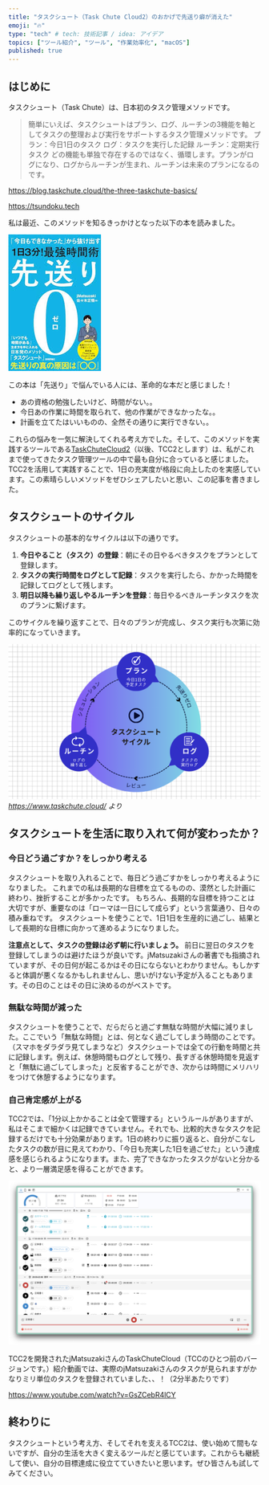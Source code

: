 ```yaml
---
title: "タスクシュート（Task Chute Cloud2）のおかげで先送り癖が消えた"
emoji: "🔥"
type: "tech" # tech: 技術記事 / idea: アイデア
topics: ["ツール紹介", "ツール", "作業効率化", "macOS"]
published: true
---
```


## はじめに
タスクシュート（Task Chute）は、日本初のタスク管理メソッドです。

> 簡単にいえば、タスクシュートはプラン、ログ、ルーチンの3機能を軸としてタスクの整理および実行をサポートするタスク管理メソッドです。
プラン：今日1日のタスク
ログ：タスクを実行した記録
ルーチン：定期実行タスク
どの機能も単独で存在するのではなく、循環します。プランがログになり、ログからルーチンが生まれ、ルーチンは未来のプランになるのです。

https://blog.taskchute.cloud/the-three-taskchute-basics/

https://tsundoku.tech

私は最近、このメソッドを知るきっかけとなった以下の本を読みました。

![先送り0](/images/sakiokuri0.jpeg)

この本は「先送り」で悩んでいる人には、革命的な本だと感じました！

- あの資格の勉強したいけど、時間がない。。
- 今日あの作業に時間を取られて、他の作業ができなかったな。。
- 計画を立てたはいいものの、全然その通りに実行できない。。

これらの悩みを一気に解決してくれる考え方でした。そして、このメソッドを実践するツールである[TaskChuteCloud2](https://www.taskchute.cloud/)（以後、TCC2とします）は、私がこれまで使ってきたタスク管理ツールの中で最も自分に合っていると感じました。TCC2を活用して実践することで、1日の充実度が格段に向上したのを実感しています。この素晴らしいメソッドをぜひシェアしたいと思い、この記事を書きました。

## タスクシュートのサイクル

タスクシュートの基本的なサイクルは以下の通りです。

1. **今日やること（タスク）の登録**：朝にその日やるべきタスクをプランとして登録します。
2. **タスクの実行時間をログとして記録**：タスクを実行したら、かかった時間を記録してログとして残します。
3. **明日以降も繰り返しやるルーチンを登録**：毎日やるべきルーチンタスクを次のプランに繋げます。


このサイクルを繰り返すことで、日々のプランが完成し、タスク実行も次第に効率的になっていきます。

![](/images/TaskChuteCycle.png)
*https://www.taskchute.cloud/ より*

## タスクシュートを生活に取り入れて何が変わったか？

### 今日どう過ごすか？をしっかり考える
タスクシュートを取り入れることで、毎日どう過ごすかをしっかり考えるようになりました。
これまでの私は長期的な目標を立てるものの、漠然とした計画に終わり、挫折することが多かったです。
もちろん、長期的な目標を持つことは大切ですが、重要なのは「ローマは一日にして成らず」という言葉通り、日々の積み重ねです。
タスクシュートを使うことで、1日1日を生産的に過ごし、結果として長期的な目標に向かって進めるようになりました。

**注意点として、タスクの登録は必ず朝に行いましょう。**
前日に翌日のタスクを登録してしまうのは避けたほうが良いです。jMatsuzakiさんの著書でも指摘されていますが、その日何が起こるかはその日にならないとわかりません。もしかすると体調が悪くなるかもしれませんし、思いがけない予定が入ることもあります。その日のことはその日に決めるのがベストです。

### 無駄な時間が減った
タスクシュートを使うことで、だらだらと過ごす無駄な時間が大幅に減りました。ここでいう「無駄な時間」とは、何となく過ごしてしまう時間のことです。（スマホをダラダラ見てしまうなど）タスクシュートでは全ての行動を時間と共に記録します。例えば、休憩時間もログとして残り、長すぎる休憩時間を見返すと「無駄に過ごしてしまった」と反省することができ、次からは時間にメリハリをつけて休憩するようになります。

### 自己肯定感が上がる
TCC2では、「1分以上かかることは全て管理する」というルールがありますが、私はそこまで細かくは記録できていません。それでも、比較的大きなタスクを記録するだけでも十分効果があります。1日の終わりに振り返ると、自分がこなしたタスクの数が目に見えてわかり、「今日も充実した1日を過ごせた」という達成感を感じられるようになります。また、完了できなかったタスクがないと分かると、より一層満足感を得ることができます。

![](/images/TCC2.png)

TCC2を開発されたjMatsuzakiさんのTaskChuteCloud（TCCのひとつ前のバージョンです。）紹介動画では、実際のjMatsuzakiさんのタスクが見られますがかなりミリ単位のタスクを登録されていました、、！（2分半あたりです）

https://www.youtube.com/watch?v=GsZCebR4lCY


## 終わりに
タスクシュートという考え方、そしてそれを支えるTCC2は、使い始めて間もないですが、自分の生活を大きく変えるツールだと感じています。これからも継続して使い、自分の目標達成に役立てていきたいと思います。ぜひ皆さんも試してみてください。
